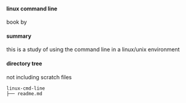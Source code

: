 #### linux command line
book by 

#### summary
this is a study of using the command line in a linux/unix environment

#### directory tree
not including scratch files


	linux-cmd-line
	├── readme.md

